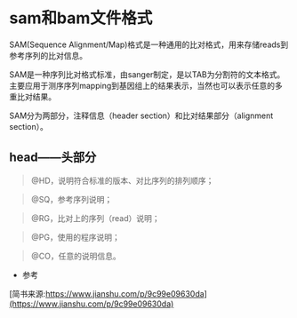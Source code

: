 # sam和bam文件格式

SAM(Sequence Alignment/Map)格式是一种通用的比对格式，用来存储reads到参考序列的比对信息。

SAM是一种序列比对格式标准，由sanger制定，是以TAB为分割符的文本格式。主要应用于测序序列mapping到基因组上的结果表示，当然也可以表示任意的多重比对结果。

SAM分为两部分，注释信息（header section）和比对结果部分（alignment section）。

## head——头部分

>@HD，说明符合标准的版本、对比序列的排列顺序；

>@SQ，参考序列说明；

>@RG，比对上的序列（read）说明；

>@PG，使用的程序说明；

>@CO，任意的说明信息。

- 参考

[简书来源:https://www.jianshu.com/p/9c99e09630da](https://www.jianshu.com/p/9c99e09630da)
